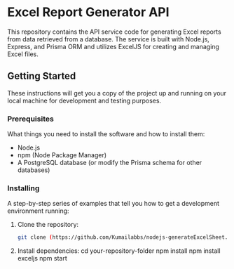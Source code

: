# Excel Report Generator API

This repository contains the API service code for generating Excel reports from data retrieved from a database. The service is built with Node.js, Express, and Prisma ORM and utilizes ExcelJS for creating and managing Excel files.

## Getting Started

These instructions will get you a copy of the project up and running on your local machine for development and testing purposes.

### Prerequisites

What things you need to install the software and how to install them:

- Node.js
- npm (Node Package Manager)
- A PostgreSQL database (or modify the Prisma schema for other databases)

### Installing

A step-by-step series of examples that tell you how to get a development environment running:

1. Clone the repository:
   ```bash
   git clone (https://github.com/Kumailabbs/nodejs-generateExcelSheet.git)

2. Install dependencies:
   cd your-repository-folder
   npm install
   npm install exceljs
   npm start
